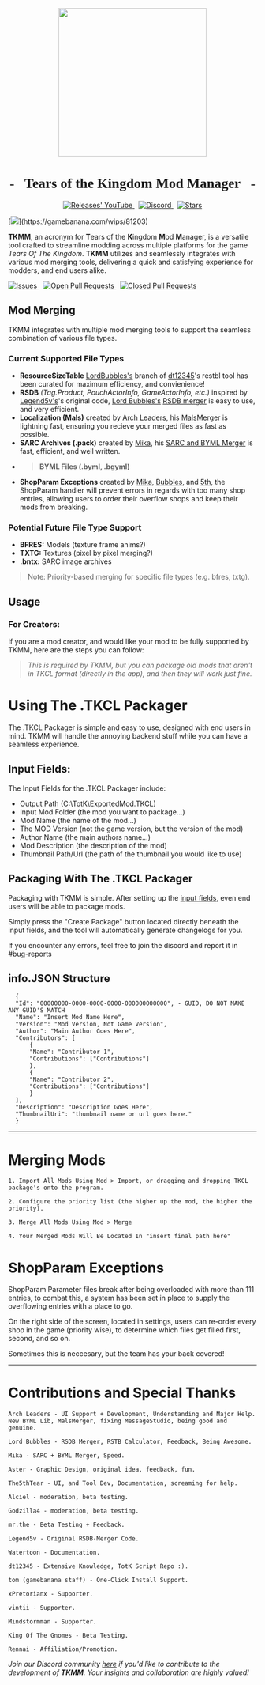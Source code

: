 <div align="center">
  <img src="https://github.com/TCML-Team/.github/blob/main/resources/Icon-Transparent-1024.png" width="300vh">
  <h1 style="font-family: Fira Sans">- &nbsp; Tears of the Kingdom Mod Manager &nbsp; -</h1>
</div>

<p align="center" style="text-align: center;">
  <a href="https://github.com/TCML-Team/Tcml/releases">
    <img src="https://img.shields.io/github/v/tag/TCML-Team/Tcml?style=for-the-badge&logoColor=C71B42&color=C71B42&labelColor=2A2C33&logo=github&label=Version" alt="Releases' YouTube"/>
  </a> &nbsp;
  <a href="https://discord.com/invite/w7qGa5RyMc">
    <img src="https://img.shields.io/discord/1179611100183011429?style=for-the-badge&logoColor=3b83c8&color=3b83c8&labelColor=2A2C33&logo=discord&label=discord" alt="Discord"/>
  </a> &nbsp;
  <a href="https://github.com/TCML-Team/Tcml">
    <img src="https://img.shields.io/github/stars/TCML-Team/Tcml?style=for-the-badge&logoColor=FFCB41&color=FFCB41&labelColor=2A2C33&logo=github" alt="Stars"/>
  </a>
</p>

[![]("https://gamebanana.com/wips/embeddables/81203?type=medium")](https://gamebanana.com/wips/81203)

**TKMM**, an acronym for **T**ears of the **K**ingdom **M**od **M**anager, is a versatile tool crafted to streamline modding across multiple platforms for the game *Tears Of The Kingdom*. **TKMM** utilizes and seamlessly integrates with various mod merging tools, delivering a quick and satisfying experience for modders, and end users alike.

<p>
  <a href="https://github.com/TCML-Team/Tcml/issues">
    <img src="https://img.shields.io/github/issues/TCML-Team/Tcml?logoColor=red&color=red&logo=github&style=flat&labelColor=2A2C33" alt="Issues"/>
  </a> &nbsp;
  <a href="https://github.com/TCML-Team/Tcml/pulls">
    <img src="https://img.shields.io/github/issues-pr/TCML-Team/Tcml?style=flat&labelColor=2A2C33&logoColor=blue&color=blue&logo=github" alt="Open Pull Requests"/>
  </a> &nbsp;
  <a href="https://github.com/TCML-Team/Tcml/pulls">
    <img src="https://img.shields.io/github/issues-pr-closed/TCML-Team/Tcml?style=flat&labelColor=2A2C33&logoColor=5751FF&color=5751FF&logo=github" alt="Closed Pull Requests"/>
  </a>
</p>

## Mod Merging

TKMM integrates with multiple mod merging tools to support the seamless combination of various file types.

### Current Supported File Types

* **ResourceSizeTable** [LordBubbles's](https://github.com/MasterBubbles) branch of [dt12345]()'s restbl tool has been curated for maximum efficiency, and convienience!
* **RSDB** *(Tag.Product, PouchActorInfo, GameActorInfo, etc.)* inspired by [Legend5v's](https://gamebanana.com/members/2731522)'s original code, [Lord Bubbles's](https://github.com/MasterBubbles) [RSDB merger](https://github.com/MasterBubbles/rsdb-merge) is easy to use, and very efficient.
* **Localization (Mals)** created by [Arch Leaders](https://github.com/ArchLeaders), his [MalsMerger](https://github.com/ArchLeaders/MalsMerger) is lightning fast, ensuring you recieve your merged files as fast as possible.
* **SARC Archives (.pack)** created by [Mika](https://github.com/okmika), his [SARC and BYML Merger](https://github.com/okmika/TKMM-SARC) is fast, efficient, and well written.
* > **BYML Files (.byml, .bgyml)**  
* **ShopParam Exceptions** created by [Mika](https://github.com/okmika), [Bubbles](https://github.com/MasterBubbles), and [5th](https://github.com/The5thTear), the ShopParam handler will prevent errors in regards with too many shop entries, allowing users to order their overflow shops and keep their mods from breaking.
  
### Potential Future File Type Support
    
* **BFRES:** Models (texture frame anims?)
* **TXTG:** Textures (pixel by pixel merging?)
* **.bntx:** SARC image archives

> Note: Priority-based merging for specific file types (e.g. bfres, txtg).

## Usage

### For Creators:

If you are a mod creator, and would like your mod to be fully supported by TKMM, here are the steps you can follow:

> *This is required by TKMM, but you can package old mods that aren't in TKCL format (directly in the app), and then they will work just fine.*

# Using The .TKCL Packager

The .TKCL Packager is simple and easy to use, designed with end users in mind. TKMM will handle the annoying backend stuff while you can have a seamless experience.

## Input Fields:

The Input Fields for the .TKCL Packager include:
  
- Output Path (C:\TotK\ExportedMod.TKCL)
- Input Mod Folder (the mod you want to package...)
- Mod Name (the name of the mod...)
- The MOD Version (not the game version, but the version of the mod)
- Author Name (the main authors name...)
- Mod Description (the description of the mod)
- Thumbnail Path/Url (the path of the thumbnail you would like to use)

## Packaging With The .TKCL Packager

Packaging with TKMM is simple. After setting up the [input fields](#input-fields), even end users will be able to package mods.

Simply press the "Create Package" button located directly beneath the input fields, and the tool will automatically generate changelogs for you.

If you encounter any errors, feel free to join the discord and report it in #bug-reports

## info.JSON Structure
  ```jsonc
    {
    "Id": "00000000-0000-0000-0000-000000000000", - GUID, DO NOT MAKE ANY GUID'S MATCH
    "Name": "Insert Mod Name Here",
    "Version": "Mod Version, Not Game Version",
    "Author": "Main Author Goes Here",
    "Contributors": [
        {
        "Name": "Contributor 1",
        "Contributions": ["Contributions"]
        },
        {
        "Name": "Contributor 2",
        "Contributions": ["Contributions"]
        }
    ],
    "Description": "Description Goes Here",
    "ThumbnailUri": "thumbnail name or url goes here."
    }
  ```

---

# Merging Mods

```
1. Import All Mods Using Mod > Import, or dragging and dropping TKCL package's onto the program.

2. Configure the priority list (the higher up the mod, the higher the priority).

3. Merge All Mods Using Mod > Merge

4. Your Merged Mods Will Be Located In "insert final path here"
```

# ShopParam Exceptions

ShopParam Parameter files break after being overloaded with more than 111 entries, to combat this, a system has been set in place to supply the overflowing entries with a place to go.
  
On the right side of the screen, located in settings, users can re-order every shop in the game (priority wise), to determine which files get filled first, second, and so on.
  
Sometimes this is neccesary, but the team has your back covered!

---

# Contributions and Special Thanks

```
Arch Leaders - UI Support + Development, Understanding and Major Help. New BYML Lib, MalsMerger, fixing MessageStudio, being good and genuine.  

Lord Bubbles - RSDB Merger, RSTB Calculator, Feedback, Being Awesome.

Mika - SARC + BYML Merger, Speed.

Aster - Graphic Design, original idea, feedback, fun.

The5thTear - UI, and Tool Dev, Documentation, screaming for help.

Alciel - moderation, beta testing.

Godzilla4 - moderation, beta testing.

mr.the - Beta Testing + Feedback.

Legend5v - Original RSDB-Merger Code.

Watertoon - Documentation.

dt12345 - Extensive Knowledge, TotK Script Repo :).

tom (gamebanana staff) - One-Click Install Support.

xPretorianx - Supporter.

vintii - Supporter.

Mindstormman - Supporter.

King Of The Gnomes - Beta Testing.

Rennai - Affiliation/Promotion.
```

<!--
TODO: Add MIT license?
e.g. https://github.com/ArchLeaders/MalsMerger/blob/master/License.md
-->

<!--[![License](https://img.shields.io/badge/License-MIT-blue.svg)](License.md)-->

*Join our Discord community [here](https://discord.com/invite/w7qGa5RyMc) if you'd like to contribute to the development of **TKMM**. Your insights and collaboration are highly valued!*

